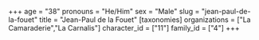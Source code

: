 +++
age = "38"
pronouns = "He/Him"
sex = "Male"
slug = "jean-paul-de-la-fouet"
title = "Jean-Paul de la Fouet"
[taxonomies]
organizations = ["La Camaraderie","La Carnalis"]
character_id = ["11"]
family_id = ["4"]
+++


